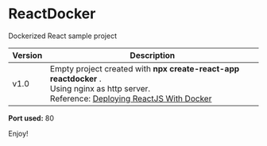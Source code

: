# ReactDocker
Dockerized React sample project



| Version | Description                                                  |
| ------- | ------------------------------------------------------------ |
| v1.0    | Empty project created with **npx create-react-app reactdocker** . <br>Using nginx as http server.<br>Reference: [Deploying ReactJS With Docker](https://medium.com/@mannycodes/deploying-reactjs-with-docker-ac16728c0896) |

**Port used:**	80



Enjoy!

